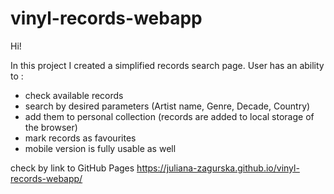 # vinyl-records-webapp
Hi! 

In this project I created a simplified records search page.
User has an ability to :
* check available records
* search by desired parameters (Artist name, Genre, Decade, Country)
* add them to personal collection (records are added to local storage of the browser)
* mark records as favourites
* mobile version is fully usable as well 

check by link to GitHub Pages https://juliana-zagurska.github.io/vinyl-records-webapp/
